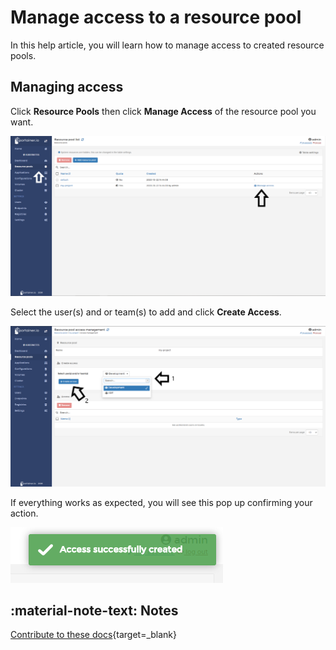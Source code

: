 # Manage access to a resource pool

In this help article, you will learn how to manage access to created resource pools.

## Managing access

Click <b>Resource Pools</b> then click <b>Manage Access</b> of the resource pool you want.

![access](assets/access-1.png)

Select the user(s) and or team(s) to add and click <b>Create Access</b>.

![access](assets/access-2.png)

If everything works as expected, you will see this pop up confirming your action.

![access](assets/access-3.png)

## :material-note-text: Notes

[Contribute to these docs](https://github.com/portainer/portainer-docs/blob/master/contributing.md){target=_blank}